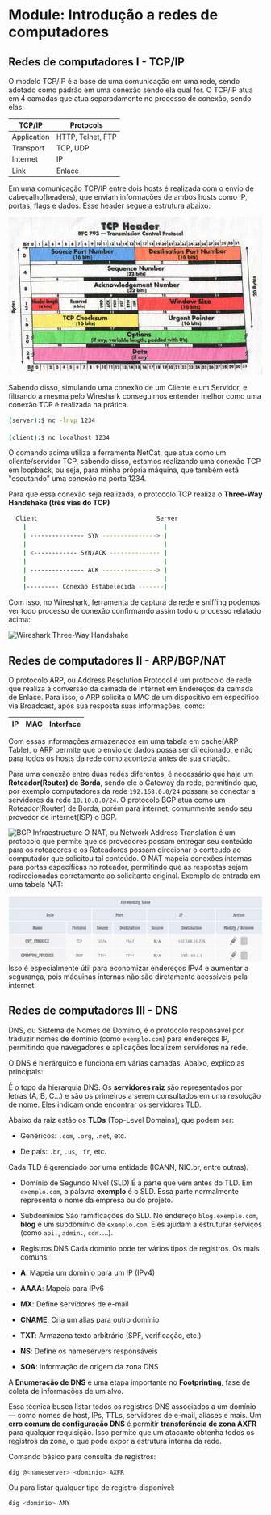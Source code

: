 # Module: Introdução a redes de computadores

## Redes de computadores I - TCP/IP
O modelo TCP/IP é a base de uma comunicação em uma rede, sendo adotado como padrão em uma conexão sendo ela qual for.
O TCP/IP atua em 4 camadas que atua separadamente no processo de conexão, sendo elas:

| TCP/IP      | Protocols         |
| ----------- | ----------------- |
| Application | HTTP, Telnet, FTP |
| Transport   | TCP, UDP          |
| Internet    | IP                |
| Link        | Enlace            |
Em uma comunicação TCP/IP entre dois hosts é realizada com o envio de cabeçalho(headers), que enviam informações de ambos hosts como IP, portas, flags e dados.
Esse header segue a estrutura abaixo:

![TCP Header](./images/tcp_header.png)

Sabendo disso, simulando uma conexão de um Cliente e um Servidor, e filtrando a mesma pelo Wireshark conseguimos entender melhor como uma conexão TCP é realizada na prática.

```sh
(server):$ nc -lnvp 1234

(client):$ nc localhost 1234
```

O comando acima utiliza a ferramenta NetCat, que atua como um cliente/servidor TCP, sabendo disso, estamos realizando uma conexão TCP em loopback, ou seja, para minha própria máquina, que também está "escutando" uma conexão na porta 1234.

Para que essa conexão seja realizada, o protocolo TCP realiza o **Three-Way Handshake (três vias do TCP)**

```sh
  Client                                 Server
	|                                      |
	| --------------- SYN ---------------> |
	|                                      |
	| <------------ SYN/ACK -------------- |
	|                                      |
	| --------------- ACK ---------------> |
	|                                      |
	|--------- Conexão Estabelecida -------|
```

Com isso, no Wireshark, ferramenta de captura de rede e sniffing podemos ver todo processo de conexão confirmando assim todo o processo relatado acima:

![Wireshark Three-Way Handshake](wireshark_three_way.png)

## Redes de computadores II - ARP/BGP/NAT

O protocolo ARP, ou Address Resolution Protocol é um protocolo de rede que realiza a conversão da camada de Internet em Endereços da camada de Enlace.
Para isso, o ARP solicita o MAC de um dispositivo em especifico via Broadcast, após sua resposta suas informações, como:

| IP  | MAC | Interface |
| --- | --- | --------- |

Com essas informações armazenados em uma tabela em cache(ARP Table), o ARP permite que o envio de dados possa ser direcionado, e não para todos os hosts da rede como acontecia antes de sua criação.

Para uma conexão entre duas redes diferentes, é necessário que haja um **Roteador(Router) de Borda**, sendo ele o Gateway da rede, permitindo que, por exemplo computadores da rede `192.168.0.0/24` possam se conectar a servidores da rede `10.10.0.0/24`.
O protocolo BGP atua como um Roteador(Router) de Borda, porém para internet, comunmente sendo seu provedor de internet(ISP) o BGP.

![BGP Infraestructure](bgp_infraestructure.png)
O NAT, ou Network Address Translation é um protocolo que permite que os provedores possam entregar seu conteúdo para os roteadores e os Roteadores possam direcionar o conteudo ao computador que solicitou tal conteúdo.
O NAT mapeia conexões internas para portas específicas no roteador, permitindo que as respostas sejam redirecionadas corretamente ao solicitante original.
Exemplo de entrada em uma tabela NAT:

![NAT Table](./images/nat_table.jpeg)
Isso é especialmente útil para economizar endereços IPv4 e aumentar a segurança, pois máquinas internas não são diretamente acessíveis pela internet.

## Redes de computadores III - DNS

DNS, ou Sistema de Nomes de Domínio, é o protocolo responsável por traduzir nomes de domínio (como `exemplo.com`) para endereços IP, permitindo que navegadores e aplicações localizem servidores na rede.

O DNS é hierárquico e funciona em várias camadas. Abaixo, explico as principais:

É o topo da hierarquia DNS. Os **servidores raiz** são representados por letras (A, B, C...) e são os primeiros a serem consultados em uma resolução de nome. Eles indicam onde encontrar os servidores TLD.

Abaixo da raiz estão os **TLDs** (Top-Level Domains), que podem ser:

- Genéricos: `.com`, `.org`, `.net`, etc.
    
- De país: `.br`, `.us`, `.fr`, etc.
    
Cada TLD é gerenciado por uma entidade (ICANN, NIC.br, entre outras).

- Domínio de Segundo Nível (SLD)
É a parte que vem antes do TLD. Em `exemplo.com`, a palavra **exemplo** é o SLD. Essa parte normalmente representa o nome da empresa ou do projeto.

- Subdomínios
São ramificações do SLD. No endereço `blog.exemplo.com`, **blog** é um subdomínio de `exemplo.com`. Eles ajudam a estruturar serviços (como `api.`, `admin.`, `cdn.`...).

- Registros DNS
Cada domínio pode ter vários tipos de registros. Os mais comuns:

- **A**: Mapeia um domínio para um IP (IPv4)
- **AAAA**: Mapeia para IPv6
- **MX**: Define servidores de e-mail
- **CNAME**: Cria um alias para outro domínio
- **TXT**: Armazena texto arbitrário (SPF, verificação, etc.)
- **NS**: Define os nameservers responsáveis
- **SOA**: Informação de origem da zona DNS

A **Enumeração de DNS** é uma etapa importante no **Footprinting**, fase de coleta de informações de um alvo.

Essa técnica busca listar todos os registros DNS associados a um domínio — como nomes de host, IPs, TTLs, servidores de e-mail, aliases e mais.
Um **erro comum de configuração DNS** é permitir **transferência de zona AXFR** para qualquer requisição. Isso permite que um atacante obtenha todos os registros da zona, o que pode expor a estrutura interna da rede.

Comando básico para consulta de registros:

```bash
dig @<nameserver> <dominio> AXFR
```

Ou para listar qualquer tipo de registro disponível:

```bash
dig <dominio> ANY
```

